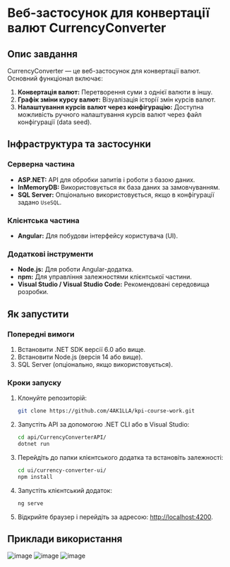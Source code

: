 # Веб-застосунок для конвертації валют CurrencyConverter

## Опис завдання
CurrencyConverter — це веб-застосунок для конвертації валют. Основний функціонал включає:

1. **Конвертація валют:** Перетворення суми з однієї валюти в іншу.
2. **Графік зміни курсу валют:** Візуалізація історії змін курсів валют.
3. **Налаштування курсів валют через конфігурацію:** Доступна можливість ручного налаштування курсів валют через файл конфігурації (data seed).

## Інфраструктура та застосунки

### Серверна частина
- **ASP.NET:** API для обробки запитів і роботи з базою даних.
- **InMemoryDB:** Використовується як база даних за замовчуванням.
- **SQL Server:** Опціонально використовується, якщо в конфігурації задано `UseSQL`.

### Клієнтська частина
- **Angular:** Для побудови інтерфейсу користувача (UI).

### Додаткові інструменти
- **Node.js:** Для роботи Angular-додатка.
- **npm:** Для управління залежностями клієнтської частини.
- **Visual Studio / Visual Studio Code:** Рекомендовані середовища розробки.

## Як запустити

### Попередні вимоги
1. Встановити .NET SDK версії 6.0 або вище.
2. Встановити Node.js (версія 14 або вище).
3. SQL Server (опціонально, якщо використовується).

### Кроки запуску

1. Клонуйте репозиторій:
   ```bash
   git clone https://github.com/4AK1LLA/kpi-course-work.git
   ```
2. Запустіть API за допомогою .NET CLI або в Visual Studio:
   ```bash
   cd api/CurrencyConverterAPI/
   dotnet run
   ```
3. Перейдіть до папки клієнтського додатка та встановіть залежності:
   ```bash
   cd ui/currency-converter-ui/
   npm install
   ```
4. Запустіть клієнтський додаток:
   ```bash
   ng serve
   ```
5. Відкрийте браузер і перейдіть за адресою: [http://localhost:4200](http://localhost:4200).

## Приклади використання

![image](https://github.com/user-attachments/assets/bf60c239-6c3b-4223-ab98-f63ae9e6bab5)
![image](https://github.com/user-attachments/assets/4b94885a-4505-4283-93d5-07324d5ee25b)
![image](https://github.com/user-attachments/assets/304b50a9-1756-4da3-8272-c85a1005c5bc)

